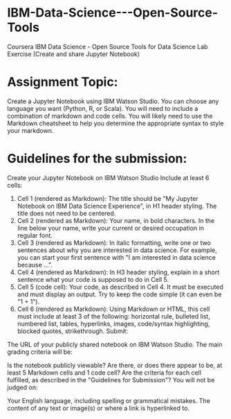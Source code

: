 # IBM-Data-Science---Open-Source-Tools
Coursera IBM Data Science - Open Source Tools for Data Science 
Lab Exercise (Create and share Jupyter Notebook)

# Assignment Topic:

Create a Jupyter Notebook using IBM Watson Studio. You can choose any language you want (Python, R, or Scala). You will need to include a combination of markdown and code cells. You will likely need to use the Markdown cheatsheet to help you determine the appropriate syntax to style your markdown.

# Guidelines for the submission:

Create your Jupyter Notebook on IBM Watson Studio
Include at least 6 cells:
1. Cell 1 (rendered as Markdown): The title should be "My Jupyter Notebook on IBM Data Science Experience", in H1 header styling. The title does not need to be centered.
2. Cell 2 (rendered as Markdown): Your name, in bold characters. In the line below your name, write your current or desired occupation in regular font.
3. Cell 3 (rendered as Markdown): In italic formatting, write one or two sentences about why you are interested in data science. For example, you can start your first sentence with "I am interested in data science because ...".
4. Cell 4 (rendered as Markdown): In H3 header styling, explain in a short sentence what your code is supposed to do in Cell 5.
5. Cell 5 (code cell): Your code, as described in Cell 4. It must be executed and must display an output. Try to keep the code simple (it can even be "1 + 1").
6. Cell 6 (rendered as Markdown): Using Markdown or HTML, this cell must include at least 3 of the following: horizontal rule, bulleted list, numbered list, tables, hyperlinks, images, code/syntax highlighting, blocked quotes, strikethrough.
Submit:

The URL of your publicly shared notebook on IBM Watson Studio.
The main grading criteria will be:

Is the notebook publicly viewable?
Are there, or does there appear to be, at least 5 Markdown cells and 1 code cell?
Are the criteria for each cell fulfilled, as described in the "Guidelines for Submission"?
You will not be judged on:

Your English language, including spelling or grammatical mistakes.
The content of any text or image(s) or where a link is hyperlinked to.
